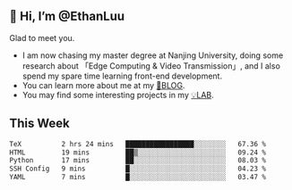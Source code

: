 ## 👋 Hi, I’m @EthanLuu

Glad to meet you.

- I am now chasing my master degree at Nanjing University, doing some research about 「Edge Computing & Video Transmission」, and I also spend my spare time learning front-end development.
- You can learn more about me at my [📝BLOG](https://blog.ethanloo.cn).
- You may find some interesting projects in my [💡LAB](https://lab.ethanloo.cn).

## This Week
<!--START_SECTION:waka-->

```txt
TeX          2 hrs 24 mins   █████████████████░░░░░░░░   67.36 %
HTML         19 mins         ██▒░░░░░░░░░░░░░░░░░░░░░░   09.24 %
Python       17 mins         ██░░░░░░░░░░░░░░░░░░░░░░░   08.03 %
SSH Config   9 mins          █░░░░░░░░░░░░░░░░░░░░░░░░   04.23 %
YAML         7 mins          █░░░░░░░░░░░░░░░░░░░░░░░░   03.47 %
```

<!--END_SECTION:waka-->
